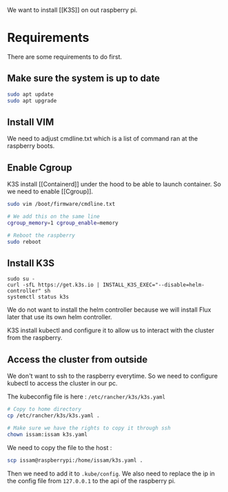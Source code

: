 We want to install [[K3S]] on out raspberry pi.

# Requirements

There are some requirements to do first.

## Make sure the system is up to date

``` bash
sudo apt update
sudo apt upgrade
```

## Install VIM

We need to adjust cmdline.txt which is a list of command ran at the raspberry boots.

## Enable Cgroup

K3S install [[Containerd]] under the hood to be able to launch container. So we need to enable [[Cgroup]].

``` bash
sudo vim /boot/firmware/cmdline.txt

# We add this on the same line
cgroup_memory=1 cgroup_enable=memory

# Reboot the raspberry
sudo reboot
```

## Install K3S
```
sudo su -
curl -sfL https://get.k3s.io | INSTALL_K3S_EXEC="--disable=helm-controller" sh
systemctl status k3s
```

We do not want to install the helm controller because we will install Flux later that use its own helm controller. 

K3S install kubectl and configure it to allow us to interact with the cluster from the raspberry.

## Access the cluster from outside

We don't want to ssh to the raspberry everytime. 
So we need to configure kubectl to access the cluster in our pc.

The kubeconfig file is here : 
`/etc/rancher/k3s/k3s.yaml`

``` bash
# Copy to home directory
cp /etc/rancher/k3s/k3s.yaml .

# Make sure we have the rights to copy it through ssh
chown issam:issam k3s.yaml
```

We need to copy the file to the host : 
``` bash
scp issam@raspberrypi:/home/issam/k3s.yaml .
```

Then we need to add it to `.kube/config`.
We also need to replace the ip in the config file from `127.0.0.1` to the api of the raspberry pi.